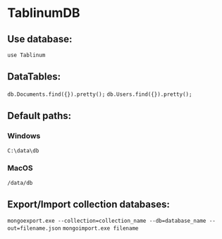 # TablinumDB
## Use database:

`use Tablinum`

## DataTables:

`db.Documents.find({}).pretty();`
`db.Users.find({}).pretty();`

## Default paths:

### Windows
`C:\data\db`
### MacOS
`/data/db`

## Export/Import collection databases:

`mongoexport.exe --collection=collection_name --db=database_name --out=filename.json`
`mongoimport.exe filename`
